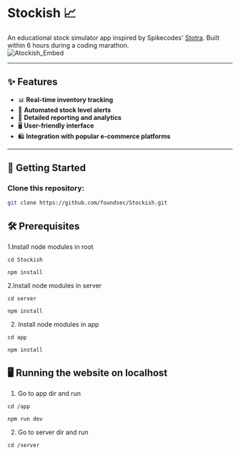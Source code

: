 # Stockish 📈  
An educational stock simulator app inspired by Spikecodes' [Stotra](https://github.com/spikecodes/stotra). Built within 6 hours during a coding marathon.  
![Atockish_Embed](https://github.com/user-attachments/assets/5e30bf39-1016-4295-b390-87e05a55266a)

---

## ✨ Features  
- 📊 **Real-time inventory tracking**  
- 🚨 **Automated stock level alerts**  
- 📑 **Detailed reporting and analytics**  
- 🖥️ **User-friendly interface**  
- 🛍️ **Integration with popular e-commerce platforms**  

---

## 🚀 Getting Started  
### Clone this repository:  
```bash
git clone https://github.com/foundsec/Stockish.git

```
## 🛠️ Prerequisites
1.Install node modules in root
```node
cd Stockish
```
```node
npm install
```

2.Install node modules in server
```node
cd server
```
```node
npm install
```
2. Install node modules in app
 ```node
cd app
```
```node
npm install
```


## 🖥️ Running the website on localhost
1. Go to app dir and run
  ```node
cd /app
```
  ```node
npm run dev
```
2. Go to server dir and run
  ```node
cd /server
```

